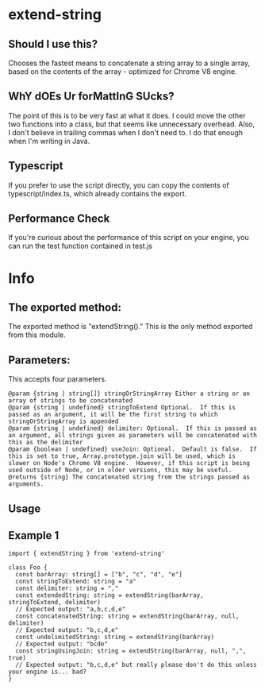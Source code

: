 # extend-string
## Should I use this?
Chooses the fastest means to concatenate a string array to a single array, based on the contents of the array - optimized for Chrome V8 engine.

## WhY dOEs Ur forMattInG SUcks?
The point of this is to be very fast at what it does.  I could move the other two functions into a class, but that seems like unnecessary overhead.  Also, I don't believe in trailing commas when I don't need to.  I do that enough when I'm writing in Java.

## Typescript
If you prefer to use the script directly, you can copy the contents of typescript/index.ts, which already contains the export.

## Performance Check
If you're curious about the performance of this script on your engine, you can run the test function contained in test.js

# Info
## The exported method:
The exported method is "extendString()."  This is the only method exported from this module.

## Parameters:
This accepts four parameters.
```
@param {string | string[]} stringOrStringArray Either a string or an array of strings to be concatenated
@param {string | undefined} stringToExtend Optional.  If this is passed as an argument, it will be the first string to which stringOrStringArray is appended
@param {string | undefined} delimiter: Optional.  If this is passed as an argument, all strings given as parameters will be concatenated with this as the delimiter
@param {boolean | undefined} useJoin: Optional.  Default is false.  If this is set to true, Array.prototype.join will be used, which is slower on Node's Chrome V8 engine.  However, if this script is being used outside of Node, or in older versions, this may be useful.
@returns {string} The concatenated string from the strings passed as arguments.
```

## Usage
## Example 1
```
import { extendString } from 'extend-string'

class Foo {
  const barArray: string[] = ["b", "c", "d", "e"]
  const stringToExtend: string = "a"
  const delimiter: string = ","
  const extendedString: string = extendString(barArray, stringToExtend, delimiter)
  // Expected output: "a,b,c,d,e"
  const concatenatedString: string = extendString(barArray, null, delimiter)
  // Expected output: "b,c,d,e"
  const undelimitedString: string = extendString(barArray)
  // Expected output: "bcde"
  const stringUsingJoin: string = extendString(barArray, null, ",", true)
  // Expected output: "b,c,d,e" but really please don't do this unless your engine is... bad?
}
```